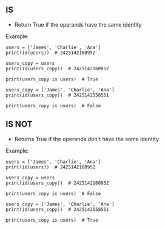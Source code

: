 ## IS
- Return True if the operands have the same identity

Example:
```
users = ['James', 'Charlie', 'Ana']
print(id(users))  # 2425142160952

users_copy = users
print(id(users_copy))  # 2425142160952

print(users_copy is users)  # True

users_copy = ['James', 'Charlie', 'Ana']
print(id(users_copy))  # 2425142558551

print(users_copy is users)  # False
```

## IS NOT
- Returns True if the operands don't have the same identity

Example:
```
users = ['James', 'Charlie', 'Ana']
print(id(users))  # 2425142160952

users_copy = users
print(id(users_copy))  # 2425142160952

print(users_copy is users)  # False

users_copy = ['James', 'Charlie', 'Ana']
print(id(users_copy))  # 2425142558551

print(users_copy is users)  # True
```
